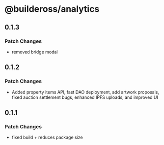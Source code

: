 # @buildeross/analytics

## 0.1.3

### Patch Changes

- removed bridge modal

## 0.1.2

### Patch Changes

- Added property items API, fast DAO deployment, add artwork proposals, fixed auction settlement bugs, enhanced IPFS uploads, and improved UI

## 0.1.1

### Patch Changes

- fixed build + reduces package size
